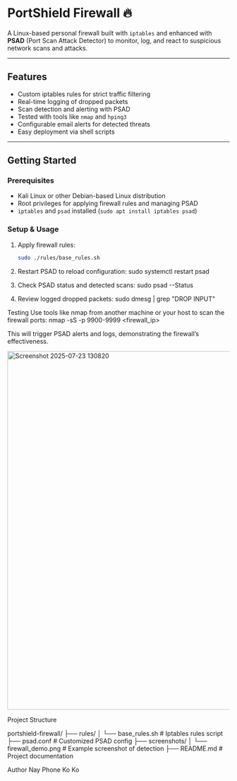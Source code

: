 # PortShield Firewall 🔥

A Linux-based personal firewall built with `iptables` and enhanced with **PSAD** (Port Scan Attack Detector) to monitor, log, and react to suspicious network scans and attacks.

---

## Features

- Custom iptables rules for strict traffic filtering
- Real-time logging of dropped packets
- Scan detection and alerting with PSAD
- Tested with tools like `nmap` and `hping3`
- Configurable email alerts for detected threats
- Easy deployment via shell scripts

---

## Getting Started

### Prerequisites

- Kali Linux or other Debian-based Linux distribution
- Root privileges for applying firewall rules and managing PSAD
- `iptables` and `psad` installed (`sudo apt install iptables psad`)

### Setup & Usage

1. Apply firewall rules:

   ```bash
   sudo ./rules/base_rules.sh
2. Restart PSAD to reload configuration:
sudo systemctl restart psad

3. Check PSAD status and detected scans:
sudo psad --Status

4. Review logged dropped packets:
sudo dmesg | grep "DROP INPUT"


Testing
Use tools like nmap from another machine or your host to scan the firewall ports:
nmap -sS -p 9900-9999 <firewall_ip>

This will trigger PSAD alerts and logs, demonstrating the firewall’s effectiveness.

<img width="1589" height="811" alt="Screenshot 2025-07-23 130820" src="https://github.com/user-attachments/assets/e2c90cab-e2e1-43bb-b673-fb3055e5b8cd" />


Project Structure

portshield-firewall/
├── rules/
│   └── base_rules.sh       # Iptables rules script
├── psad.conf               # Customized PSAD config
├── screenshots/
│   └── firewall_demo.png   # Example screenshot of detection
├── README.md               # Project documentation

Author
Nay Phone Ko Ko
